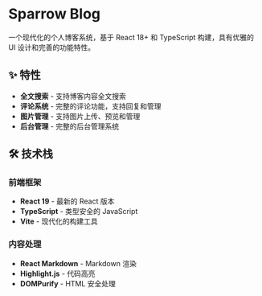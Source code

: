 # Sparrow Blog

一个现代化的个人博客系统，基于 React 18+ 和 TypeScript 构建，具有优雅的 UI 设计和完善的功能特性。

## ✨ 特性

- **全文搜索** - 支持博客内容全文搜索
- **评论系统** - 完整的评论功能，支持回复和管理
- **图片管理** - 支持图片上传、预览和管理
- **后台管理** - 完整的后台管理系统

## 🛠️ 技术栈

### 前端框架
- **React 19** - 最新的 React 版本
- **TypeScript** - 类型安全的 JavaScript
- **Vite** - 现代化的构建工具

### 内容处理
- **React Markdown** - Markdown 渲染
- **Highlight.js** - 代码高亮
- **DOMPurify** - HTML 安全处理
